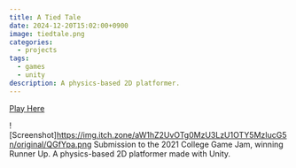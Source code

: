 ```yaml
---
title: A Tied Tale
date: 2024-12-20T15:02:00+0900
image: tiedtale.png
categories:
  - projects
tags:
  - games
  - unity
description: A physics-based 2D platformer.
---
```

[Play Here](https://puffles.itch.io/a-tied-tale)

![Screenshot]https://img.itch.zone/aW1hZ2UvOTg0MzU3LzU1OTY5MzIucG5n/original/QGfYpa.png
Submission to the 2021 College Game Jam, winning Runner Up. A physics-based 2D platformer made with Unity.
